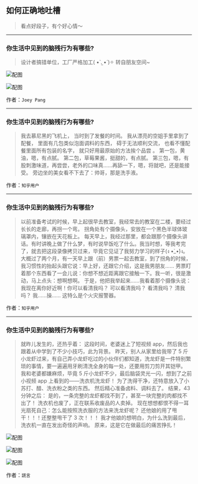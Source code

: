 ## 如何正确地吐槽

> 看点好段子，有个好心情～


 
---

### 你生活中见到的脑残行为有哪些?

> 设计者搞错单位，工厂严格加工( •̀ .̫ •́ )✧
> 转自朋友空间~



![配图](http://pic3.zhimg.com/70/2ab80c909ff62ff5233e0c5eeaddfae6_b.jpg)



![配图](http://pic1.zhimg.com/70/009927b9439d6d48cb0d421fa2882a70_b.jpg)


作者：`Joey Pang`

---

### 你生活中见到的脑残行为有哪些?

> 我去慕尼黑的飞机上，
> 当时到了发餐的时间。
> 我从漂亮的空姐手里拿到了配餐，
> 里面有几包类似泡面调料的东西，
> 碍于无法顺利交流，
> 也看不懂配餐里面所有包装的名字，
> 就只好用最原始的方法挨个品尝 。
> 第一包，黄油，嗯，有点腻。
> 第二包，草莓果酱，挺甜的，有点腻。
> 第三包，嗯，有股刺激味道，再尝尝，老外的口味真……再舔一下，嗯，将就吧，还是能接受。
> 旁边坐的美女看不下去了：帅哥，那是洗手液。


作者：`知乎用户`

---

### 你生活中见到的脑残行为有哪些?

> 以前准备考试的时候，早上起很早去教室，我经常去的教室在二楼，要经过长长的走廊，再拐一个弯。
> 拐角处有个摄像头，安放在一个黑色半球体玻璃罩内，镶嵌在天花板上。
> 每天早上，我经过那里，都会跟那个摄像头讲话。有时讲晚上做了什么梦，有时说早饭吃了什么。我当时想，等我考完了，就去把这段录像拷贝过来，毕竟它见证了我努力学习的样子(ง •̀_•́)ง。
> 大概过了两个月，有一天早上跟（前）男票一起去教室，到了拐角的时候，我习惯性的抬起头跟它说：早上好，还跟它介绍，这是我男朋友......
> 男票盯着那个东西看了一会儿说：你想不想近距离跟它接触一下。我一听，很是激动，马上点头：想啊想啊。
> 于是，他把我举起来……我看着那个摄像头说：我现在离你好近啊！你可以看清我吗？
> 可以看清我吗？
> 看清我吗？
> 清我吗？
> 我......操......
> 这特么是个火灾报警器。


作者：`知乎用户`

---

### 你生活中见到的脑残行为有哪些?

> 就昨儿发生的，还热乎着：
> 这段时间，老婆迷上了短视频 app，然后我也跟着从中学到了不少小技巧，此为背景。
> 昨天，别人从家里给我带了 5 斤小龙虾过来，有自己弄小龙虾吃过的小伙伴们都知道，洗龙虾是一件特别繁琐的事情，要一遍遍用牙刷清洗全身的每一处，还要用剪刀剪开其铠甲。
> 我和老婆都嫌麻烦，毕竟 5 斤小龙虾不少，最后脑袋灵光一闪，想到了之前小视频 app 上看到的——洗衣机洗龙虾！
> 为了洗得干净，还特意放入了小苏打、醋、洗衣粉之类的东西。
> 然后精心准备卤料、调料去了。
> 结果，43 分钟之后：
> 是的，一条完整的龙虾都找不到了，甚至一块完整的肉都找不出了！
> 洗衣机也废了，正在联系收废品的人卖掉。
> 现在想想都恨不得一耳光扇死自己：怎么能按照洗衣服的方法来洗龙虾呢？
> 还他娘的用了甩干！！！还整整甩干了 3 次！！！
> 我才他娘的想明白，为什么洗到最后，洗衣机一直在发出奇怪的声响。
> 原来，这是它在做最后的痛苦挣扎！



![配图](http://pic4.zhimg.com/70/v2-6107ecce303bf8e96b167d451d38ecff_b.jpg)



![配图](http://pic1.zhimg.com/70/v2-d9f35548b92da9da0697265f00b908dc_b.jpg)



![配图](http://pic2.zhimg.com/70/v2-ce643cf1582924223f5a56b48f3542d5_b.jpg)


作者：`謊言`
